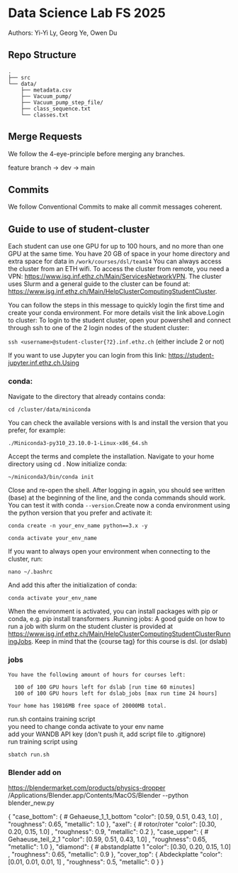 # Data Science Lab FS 2025

Authors: Yi-Yi Ly, Georg Ye, Owen Du

## Repo Structure

```
.
├── src
└── data/
    ├── metadata.csv
    ├── Vacuum_pump/
    ├── Vacuum_pump_step_file/
    ├── class_sequence.txt
    └── classes.txt
```

## Merge Requests

We follow the 4-eye-principle before merging any branches.

feature branch -> dev -> main

## Commits

We follow Conventional Commits to make all commit messages coherent.

## Guide to use of student-cluster

Each student can use one GPU for up to 100 hours, and no more than one GPU at the same time. You have 20 GB of space in your home directory and extra space for data in `/work/courses/dsl/team14`
You can always access the cluster from an ETH wifi. To access the cluster from remote, you need a VPN: https://www.isg.inf.ethz.ch/Main/ServicesNetworkVPN.
The cluster uses Slurm and a general guide to the cluster can be found at: https://www.isg.inf.ethz.ch/Main/HelpClusterComputingStudentCluster.

You can follow the steps in this message to quickly login the first time and create your conda environment. For more details visit the link above.Login to cluster:
To login to the student cluster, open your powershell and connect through ssh to one of the 2 login nodes of the student cluster:

`ssh <username>@student-cluster{?2}.inf.ethz.ch` (either include 2 or not)

If you want to use Jupyter you can login from this link: https://student-jupyter.inf.ethz.ch.Using

### conda:

Navigate to the directory that already contains conda:

`cd /cluster/data/miniconda`

You can check the available versions with ls and install the version that you prefer, for example:

`./Miniconda3-py310_23.10.0-1-Linux-x86_64.sh`

Accept the terms and complete the installation. Navigate to your home directory using cd . Now initialize conda:

`~/miniconda3/bin/conda init`

Close and re-open the shell. After logging in again, you should see written (base) at the beginning of the line, and the conda commands should work. You can test it with conda `--version`.Create now a conda environment using the python version that you prefer and activate it:

`conda create -n your_env_name python==3.x -y`

`conda activate your_env_name`

If you want to always open your environment when connecting to the cluster, run:

`nano ~/.bashrc`

And add this after the initialization of conda:

`conda activate your_env_name`

When the environment is activated, you can install packages with pip or conda, e.g. pip install transformers .Running jobs:
A good guide on how to run a job with slurm on the student cluster is provided at https://www.isg.inf.ethz.ch/Main/HelpClusterComputingStudentClusterRunningJobs.
Keep in mind that the {course tag} for this course is dsl. (or dslab)

### jobs

```
You have the following amount of hours for courses left:

  100 of 100 GPU hours left for dslab [run time 60 minutes]
  100 of 100 GPU hours left for dslab_jobs [max run time 24 hours]

Your home has 19816MB free space of 20000MB total.
```

run.sh contains training script \
you need to change conda activate <env> to your env name\
add your WANDB API key (don't push it, add script file to .gitignore)\
run training script using

`sbatch run.sh`

### Blender add on

https://blendermarket.com/products/physics-dropper
/Applications/Blender.app/Contents/MacOS/Blender --python blender_new.py

{
"case_bottom": { # Gehaeuse_1_1_bottom
"color": [0.59, 0.51, 0.43, 1.0] , "roughness": 0.65, "metallic": 1.0
},
"axel": { # rotor/roter
"color": [0.30, 0.20, 0.15, 1.0] , "roughness": 0.9, "metallic": 0.2
},
"case_upper": { # Gehaeuse_teil_2_1
"color": [0.59, 0.51, 0.43, 1.0] , "roughness": 0.65, "metallic": 1.0
},
"diamond": { # abstandplatte 1
"color": [0.30, 0.20, 0.15, 1.0] , "roughness": 0.65, "metallic": 0.9
},
"cover_top": { Abdeckplatte
"color": [0.01, 0.01, 0.01, 1] , "roughness": 0.5, "metallic": 0
}
}
